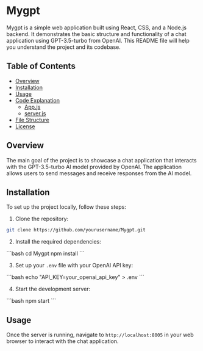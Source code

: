 # Mygpt

Mygpt is a simple web application built using React, CSS, and a Node.js backend. It demonstrates the basic structure and functionality of a chat application using GPT-3.5-turbo from OpenAI. This README file will help you understand the project and its codebase.

## Table of Contents

- [Overview](#overview)
- [Installation](#installation)
- [Usage](#usage)
- [Code Explanation](#code-explanation)
  - [App.js](#appjs)
  - [server.js](#serverjs)
- [File Structure](#file-structure)
- [License](#license)

## Overview

The main goal of the project is to showcase a chat application that interacts with the GPT-3.5-turbo AI model provided by OpenAI. The application allows users to send messages and receive responses from the AI model.

## Installation

To set up the project locally, follow these steps:

1. Clone the repository:

```bash
git clone https://github.com/yourusername/Mygpt.git
```
2. Install the required dependencies:

\`\`\`bash
cd Mygpt
npm install
\`\`\`

3. Set up your `.env` file with your OpenAI API key:

\`\`\`bash
echo "API_KEY=your_openai_api_key" > .env
\`\`\`

4. Start the development server:

\`\`\`bash
npm start
\`\`\`

## Usage

Once the server is running, navigate to `http://localhost:8005` in your web browser to interact with the chat application.
